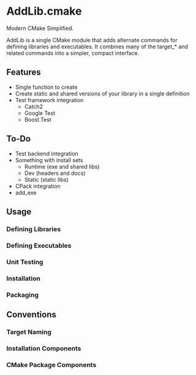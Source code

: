 # AddLib.cmake
Modern CMake Simplified.

AddLib is a single CMake module that adds alternate commands for defining libraries and executables.
It combines many of the target_* and related commands into a simpler, compact interface.

## Features
- Single function to create
- Create static and shared versions of your library in a single definition
- Test framework integration
  - Catch2
  - Google Test
  - Boost.Test
  
## To-Do
- Test backend integration
- Something with install sets
  - Runtime (exe and shared libs)
  - Dev (headers and docs)
  - Static (static libs)
- CPack integration
- add_exe

## Usage
### Defining Libraries
### Defining Executables
### Unit Testing
### Installation
### Packaging

## Conventions
### Target Naming
### Installation Components
### CMake Package Components

